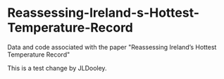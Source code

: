 # Reassessing-Ireland-s-Hottest-Temperature-Record
Data and code associated with the paper "Reassessing Ireland’s Hottest Temperature Record"

This is a test change by JLDooley.

